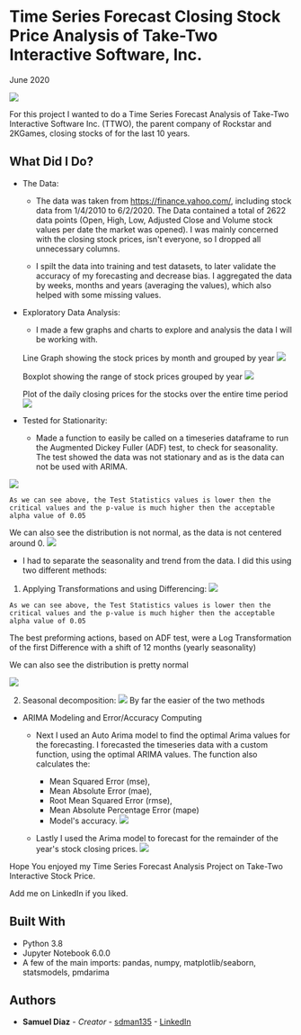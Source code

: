 # Time Series Forecast Closing Stock Price Analysis of Take-Two Interactive Software, Inc.

June 2020

![](images/T2_banner.png)


For this project I wanted to do a Time Series Forecast Analysis of Take-Two Interactive Software Inc. (TTWO), the parent company of Rockstar and 2KGames, closing stocks of for the last 10 years.



## What Did I Do?


* The Data:

  - The data was taken from https://finance.yahoo.com/, including stock data from 1/4/2010 to 6/2/2020. The Data contained a total of 2622 data points (Open, High, Low, Adjusted Close and Volume stock values per date the market was opened). I was mainly concerned with the closing stock prices, isn't everyone, so I dropped all unnecessary columns.

  - I spilt the data into training and test datasets, to later validate the accuracy of my forecasting and decrease bias. I aggregated the data by weeks, months and years (averaging the values), which also helped with some missing values.

* Exploratory Data Analysis:

  -  I made a few graphs and charts to explore and analysis the data I will be working with.

  Line Graph showing the stock prices by month and grouped by year
![](images/yearly_stock.png)

  Boxplot showing the range of stock prices grouped by year
![](images/boxplot.png)

  Plot of the daily closing prices for the stocks over the entire time period
![](images/daily_stocks.png)


* Tested for Stationarity:


  - Made a function to easily be called on a timeseries dataframe to run the Augmented Dickey Fuller (ADF) test, to check for seasonality. The test showed the data was not stationary and as is the data can not be used with ARIMA.

![](images/ADF_orginal.png)

    As we can see above, the Test Statistics values is lower then the critical values and the p-value is much higher then the acceptable alpha value of 0.05

  We can also see the distribution is not normal, as the data is not centered around 0.
  ![](images/monthly_dist.png)

  -  I had to separate the seasonality and trend from the data. I did this using two different methods:


  1) Applying Transformations and using Differencing:
![](images/ADF_Log_Diff.png)

    As we can see above, the Test Statistics values is lower then the critical values and the p-value is much higher then the acceptable alpha value of 0.05

  The best preforming actions, based on ADF test, were a Log Transformation of the first Difference with a shift of 12 months (yearly seasonality)

  We can also see the distribution is pretty normal

  ![](images/log_diff_dist.png)


  2) Seasonal decomposition:
![](images/seasonal_decompo.png)
  By far the easier of the two methods

* ARIMA Modeling and Error/Accuracy Computing

  - Next I used an Auto Arima model to find the optimal Arima values for the forecasting. I forecasted the timeseries data with a custom function, using the optimal ARIMA values. The function also calculates the:
    - Mean Squared Error (mse),
    - Mean Absolute Error (mae),
    - Root Mean Squared Error (rmse),
    - Mean Absolute Percentage Error (mape)
    - Model's accuracy.
![](images/forecast_base.png)

  - Lastly I used the Arima model to forecast for the remainder of the year's stock closing prices.
![](images/forecast_final.png)


Hope You enjoyed my Time Series Forecast Analysis Project on Take-Two Interactive Stock Price.

Add me on LinkedIn if you liked.

## Built With

* Python 3.8
* Jupyter Notebook 6.0.0
* A few of the main imports: pandas, numpy, matplotlib/seaborn, statsmodels, pmdarima


## Authors

* **Samuel Diaz** - *Creator* - [sdman135](https://github.com/sdman135/) - [LinkedIn](https://www.linkedin.com/in/samuel-diaz-data-scientist)
